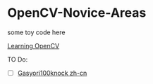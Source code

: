 # OpenCV-Novice-Areas

some toy code here

[Learning OpenCV](https://github.com/spmallick/learnopencv)

TO Do:
- [ ] [Gasyori100knock zh-cn](https://github.com/gzr2017/ImageProcessing100Wen/tree/master/Question_01_10)
